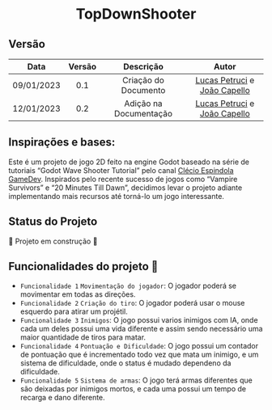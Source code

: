 <h1 align="center"> TopDownShooter </h1>

## Versão
| Data | Versão | Descrição | Autor |
|:----:|:------:|:---------:|:---------:|
| 09/01/2023 | 0.1 | Criação do Documento | [Lucas Petruci](https://github.com/LucasPetruci) e [João Capello](https://github.com/Pinais) | 
| 12/01/2023 | 0.2 | Adição na Documentação | [Lucas Petruci](https://github.com/LucasPetruci) e [João Capello](https://github.com/Pinais) | 

## Inspirações e bases:

Este é um projeto de jogo 2D feito na engine Godot baseado na série de tutoriais “Godot Wave Shooter Tutorial” pelo canal [Clécio Espindola GameDev](https://www.youtube.com/@clecioespindolagamedev).
Inspirados pelo recente sucesso de jogos como “Vampire Survivors” e “20 Minutes Till Dawn”, decidimos levar o projeto adiante implementando mais recursos até torná-lo um jogo interessante.

## Status do Projeto
:construction: Projeto em construção :construction:


## Funcionalidades do projeto :hammer:
- `Funcionalidade 1` `Movimentação do jogador`: O jogador poderá se movimentar em todas as direções.
- `Funcionalidade 2` `Criação do tiro`: O jogador poderá usar o mouse esquerdo para atirar um projétil.
- `Funcionalidade 3` `Inimigos`: O jogo possui varios inimigos com IA, onde cada um deles possui uma vida diferente e assim sendo necessário uma maior quantidade de tiros para matar.
- `Funcionalidade 4` `Pontuação e Dificuldade`: O jogo possui um contador de pontuação que é incrementado todo vez que mata um inimigo, e um sistema de dificuldade, onde o status é mudado dependeno da dificuldade.
- `Funcionalidade 5` `Sistema de armas`: O jogo terá armas diferentes que são deixadas por inimigos mortos, e cada uma possui um tempo de recarga e dano diferente.
